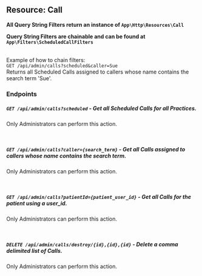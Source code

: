 ## Resource: Call

**All Query String Filters return an instance of `App\Http\Resources\Call`**

**Query String Filters are chainable and can be found at `App\Filters\ScheduledCallFilters`**


<br>Example of how to chain filters: 
<br>`GET /api/admin/calls?scheduled&caller=Sue` 
<br>Returns all Scheduled Calls assigned to callers whose name contains the search term 'Sue'.


### Endpoints

##### `GET /api/admin/calls?scheduled` - Get all Scheduled Calls for all Practices.
Only Administrators can perform this action.

<br>

##### `GET /api/admin/calls?caller={search_term}` - Get all Calls assigned to callers whose name contains the search term.
Only Administrators can perform this action.
<br>

<br>

##### `GET /api/admin/calls?patientId={patient_user_id}` - Get all Calls for the patient using a user_id.
Only Administrators can perform this action.

<br>

##### `DELETE /api/admin/calls/destroy/{id},{id},{id}` - Delete a comma delimited list of Calls.
Only Administrators can perform this action.

